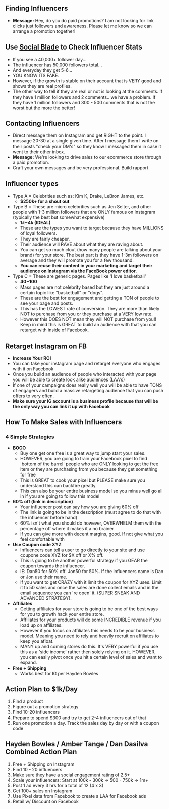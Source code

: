 ## Finding Influencers
* **Message:** Hey, do you do paid promotions? I am not looking for link clicks just followers and awareness. Please let me know so we can arrange a promotion together!

## Use [Social Blade](https://socialblade.com/) to Check Influencer Stats
* If you see a 40,000+ follower day...
* The influencer has 50,000 followers total...
* And everyday they get 5-6...
* YOU KNOW ITS FAKE.
* However, if the growth is stable on their account that is VERY good and shows they are real profiles.
* The other way to tell if they are real or not is looking at the comments. If they have 1 million followers and 2 comments.. we have a problem. If they have 1 million followers and 300 - 500 comments that is not the worst but the more the better!

## Contacting Influencers
* Direct message them on Instagram and get RIGHT to the point. I message 20-30 at a single given time. After I message them I write on their posts "check your DM's" so they know I messaged them in case it went to their other inbox.
* **Message:** We're looking to drive sales to our ecommerce store through a paid promotion.
* Craft your own messages and be very professional. Build rapport.

## Influencer types
* Type A = Celebrities such as: Kim K, Drake, LeBron James, etc.
  * **$250k+ for a shout out**
* Type B = These are micro celebrities such as Jen Selter, and other people with 1-3 million followers that are ONLY famous on Instagram (typically the best but somewhat expensive)
  * **$1k-$4k (IDEAL)**
  * These are the types you want to target because they have MILLIONS of loyal followers.
  * They are fairly cheaper.
  * Their audience will RAVE about what they are raving about.
  * You can get so much clout (how many people are talking about your brand) for your store. The best part is they have 1-3m followers on average and they will promote you for a few thousand.
  * **You can reuse their content in your marketing and target their audience on Instagram via the FaceBook power editor.**
* Type C = These are generic pages. Pages like 'I love basketball'
  * **$40-$100**
  * Mass pages are not celebrity based but they are just around a certain topic like "basketball" or "dogs".
  * These are the best for engagement and getting a TON of people to see your page and posts.
  * This has the LOWEST rate of conversion. They are more than likely NOT to purchase from you or they purchase at a VERY low rate.
  * However this DOES NOT mean they will NOT purchase from you!! Keep in mind this is GREAT to build an audience with that you can retarget with inside of Facebook.

## Retarget Instagram on FB
* **Increase Your ROI**
* You can take your instagram page and retarget everyone who engages with it on Facebook
* Once you build an audience of people who interacted with your page you will be able to create look alike audiences (LAA's)
* If one of your campaigns does really well you will be able to have TONS of engagers and build a massive retargeting audience that you can push offers to very often.
* **Make sure your IG account is a business profile because that will be the only way you can link it up with Facebook**

## How To Make Sales with Influencers
### 4 Simple Strategies
* **BOGO**
  * Buy one get one free is a great way to jump start your sales.
  * HOWEVER, you are going to train your Facebook pixel to find 'bottom of the barrel' people who are ONLY looking to get the free item or they are purchasing from you because they get something for free
  * This is GREAT to cook your pixel but PLEASE make sure you understand this can backfire greatly.
  * This can also be your entire business model so you minus well go all in if you are going to follow this model
* **60% off (link in description)**
  * Your influencer post can say how you are giving 60% off
  * The link is going to be in the description (must agree to do that with the influencer before hand)
  * 60% isn't what you should do however, OVERWHELM them with the percentage off where it makes it a no brainer
  * If you can give more with decent margins, good. If not give what you feel comfortable with
* **Use Coupon code XYZ**
  * Influencers can tell a user to go directly to your site and use coupone code XYZ for $X off or X% off.
  * This is going to be another powerful strategy if you GEAR the coupon towards the influencer.
  * IE: Dan50 for 50% off. Jon50 for 50%. If the influencers name is Dan or Jon use their name.
  * If you want to get CRAZY with it limit the coupon for XYZ uses. Limit it to 50 sales and once the sales are done collect emails and in the email sequence you can 're open' it. (SUPER SNEAK AND ADVANCED STRATEGY).
* **Affiliates**
  * Getting affiliates for your store is going to be one of the best ways for you to growth hack your entire store.
  * Affiliates for your products will do some INCREDIBLE revenue if you load up on affiliates.
  * However if you focus on affiliates this needs to be your business model. Meaning you need to rely and heavily recruit on affiliates to keep you afloat.
  * MANY up and coming stores do this. It's VERY powerful if you use this as a 'side income' rather then solely relying on it. HOWEVER, you can easily pivot once you hit a certain level of sales and want to expand.
* **Free + Shipping**
  * Works best for IG per Hayden Bowles

## Action Plan to $1k/Day 
1. Find a product
2. Figure out a promotion strategy
3. Find 10-20 influencers
4. Prepare to spend $300 and try to get 2-4 influencers out of that
5. Run one promotion a day. Track the sales day by day or with a coupon code

## Hayden Bowles / Amber Tange / Dan Dasilva Combined Action Plan
1. Free + Shipping on Instagram
2. Find 10 - 20 influencers
3. Make sure they have a social engagement rating of 2.5+ 
4. Scale your influencers: Start at 100k - 300k => 500 - 750k => 1m+
5. Post 1 ad every 3 hrs for a total of 12 (4 x 3)
6. Get 100+ sales on Instagram
7. Use Pixel data from Facebook to create a LAA for Facebook ads
8. Retail w/ Discount on Facebook
